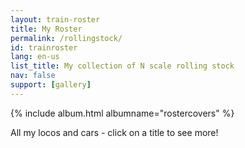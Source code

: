 ```yaml
---
layout: train-roster
title: My Roster
permalink: /rollingstock/
id: trainroster
lang: en-us
list_title: My collection of N scale rolling stock
nav: false
support: [gallery]
---
```


<!-- simply so (by Jimmy_Xiao) -->
{% include album.html albumname="rostercovers" %}

All my locos and cars - click on a title to see more!
